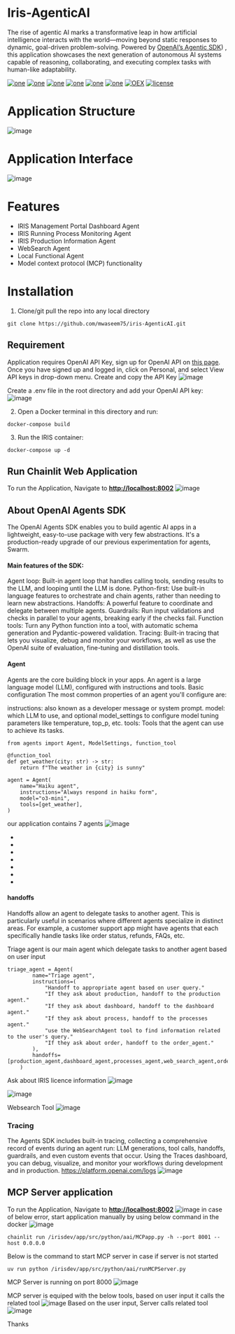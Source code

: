# Iris-AgenticAI
The rise of agentic AI marks a transformative leap in how artificial intelligence interacts with the world—moving beyond static responses to dynamic, goal-driven problem-solving. Powered by [OpenAI’s Agentic SDK](https://openai.github.io/openai-agents-python/)) , this application showcases the next generation of autonomous AI systems capable of reasoning, collaborating, and executing complex tasks with human-like adaptability.

[![one](https://img.shields.io/badge/Platform-InterSystems%20IRIS-blue)](https://www.intersystems.com/data-platform/) [![one](https://img.shields.io/badge/LLM-GPT-Purple)](https://openai.com/index/gpt-3-apps/) [![one](https://img.shields.io/badge/WebFramework-Chainlit-teal)](https://https://docs.chainlit.io/get-started/overview/) [![one](https://img.shields.io/badge/SDK-OpenAI%20Agentic%20SDK-Orange)](https://openai.github.io/openai-agents-python/) [![one](https://img.shields.io/badge/ORM-SQLAlchemy-teal)](https://www.sqlalchemy.org/)  [![one](https://img.shields.io/badge/OpenAI-ChatGPT-yellow)](https://openai.com/) [![OEX](https://img.shields.io/badge/Available%20on-Intersystems%20Open%20Exchange-00b2a9.svg)](https://github.com/mwaseem75/iris-RAG-Gen/blob/main/LICENSE) [![license](https://img.shields.io/badge/License-MIT-blue.svg)](https://github.com/mwaseem75/iris-RAG-Gen/blob/main/LICENSE)


# Application Structure
![image](https://github.com/user-attachments/assets/6525c638-4708-4eb8-9b83-6411d8592d6a)



# Application Interface
![image](https://github.com/user-attachments/assets/31b89b5c-5c81-4b7f-aa90-9997ae9092b8)

# Features
* IRIS Management Portal Dashboard Agent
* IRIS Running Process Monitoring Agent
* IRIS Production Information Agent
* WebSearch Agent
* Local Functional Agent
* Model context protocol (MCP) functionality

# Installation
1. Clone/git pull the repo into any local directory

```
git clone https://github.com/mwaseem75/iris-AgenticAI.git
```

## Requirement
Application requires OpenAI API Key, sign up for OpenAI API on [this page](https://platform.openai.com/account/api-keys). Once you have signed up and logged in, click on Personal, and select View API keys in drop-down menu. Create and copy the API Key
![image](https://github.com/mwaseem75/irisChatGPT/assets/18219467/7e7c7880-b9ac-4a60-9ec9-289dd2375a73)

Create a .env file in the root directory and add your OpenAI API key:
![image](https://github.com/user-attachments/assets/c610f65a-6a33-4fcb-a12f-7b4895728da3)

2. Open a Docker terminal in this directory and run:

```
docker-compose build
```

3. Run the IRIS container:

```
docker-compose up -d 
```


## Run Chainlit Web Application
To run the Application, Navigate to [**http://localhost:8002**](http://localhost:8002) 
![image](https://github.com/user-attachments/assets/71a7d091-b7d0-4650-b0a9-1439363bb47f)

## About OpenAI Agents SDK
The OpenAI Agents SDK enables you to build agentic AI apps in a lightweight, easy-to-use package with very few abstractions. It's a production-ready upgrade of our previous experimentation for agents, Swarm.

####  Main features of the SDK:
Agent loop: Built-in agent loop that handles calling tools, sending results to the LLM, and looping until the LLM is done.
Python-first: Use built-in language features to orchestrate and chain agents, rather than needing to learn new abstractions.
Handoffs: A powerful feature to coordinate and delegate between multiple agents.
Guardrails: Run input validations and checks in parallel to your agents, breaking early if the checks fail.
Function tools: Turn any Python function into a tool, with automatic schema generation and Pydantic-powered validation.
Tracing: Built-in tracing that lets you visualize, debug and monitor your workflows, as well as use the OpenAI suite of evaluation, fine-tuning and distillation tools.

#### Agent
Agents are the core building block in your apps. An agent is a large language model (LLM), configured with instructions and tools.
Basic configuration
The most common properties of an agent you'll configure are:

instructions: also known as a developer message or system prompt.
model: which LLM to use, and optional model_settings to configure model tuning parameters like temperature, top_p, etc.
tools: Tools that the agent can use to achieve its tasks.

```
from agents import Agent, ModelSettings, function_tool

@function_tool
def get_weather(city: str) -> str:
    return f"The weather in {city} is sunny"

agent = Agent(
    name="Haiku agent",
    instructions="Always respond in haiku form",
    model="o3-mini",
    tools=[get_weather],
)
```
our application contains 7 agents
![image](https://github.com/user-attachments/assets/7dae8064-0ba2-42be-bb09-561e9df755e7)

-
-
-
-
-
-
-

#### handoffs
Handoffs allow an agent to delegate tasks to another agent. This is particularly useful in scenarios where different agents specialize in distinct areas. For example, a customer support app might have agents that each specifically handle tasks like order status, refunds, FAQs, etc.

Triage agent is our main agent which delegate tasks to another agent based on user input
```
triage_agent = Agent(
        name="Triage agent",
        instructions=(
            "Handoff to appropriate agent based on user query."
            "If they ask about production, handoff to the production agent."
            "If they ask about dashboard, handoff to the dashboard agent."
            "If they ask about process, handoff to the processes agent." 
            "use the WebSearchAgent tool to find information related to the user's query."           
            "If they ask about order, handoff to the order_agent."            
        ),
        handoffs=[production_agent,dashboard_agent,processes_agent,web_search_agent,order_agent]
    )

```

Ask about IRIS licence information
![image](https://github.com/user-attachments/assets/8db9904b-ffb3-458e-b952-6c386e8d4c69)

![image](https://github.com/user-attachments/assets/a1f95ac7-7274-4ba0-a28f-bfe69b5abe65)

Websearch Tool
![image](https://github.com/user-attachments/assets/241f5270-6f7e-4556-89b2-1f51e2553353)

### Tracing
The Agents SDK includes built-in tracing, collecting a comprehensive record of events during an agent run: LLM generations, tool calls, handoffs, guardrails, and even custom events that occur. Using the Traces dashboard, you can debug, visualize, and monitor your workflows during development and in production.
https://platform.openai.com/logs
![image](https://github.com/user-attachments/assets/f5476f50-c748-4bfa-97e4-60c65a1d904e)


## MCP Server application
To run the Application, Navigate to [**http://localhost:8002**](http://localhost:8001) 
![image](https://github.com/user-attachments/assets/03d96d43-d42c-4ff2-a5b2-da3fc0b8f721)
in case of below error, start application manually by using below command in the docker 
![image](https://github.com/user-attachments/assets/9f833b26-d0bf-4f83-abb3-7b629a7e0e65)

```
chainlit run /irisdev/app/src/python/aai/MCPapp.py -h --port 8001 --host 0.0.0.0
```

Below is the command to start MCP server in case if server is not started
```
uv run python /irisdev/app/src/python/aai/runMCPServer.py
```
MCP Server is running on port 8000
![image](https://github.com/user-attachments/assets/359c623b-0aab-45e1-a78f-610d93b4131d)


MCP server is equiped with the below tools, based on user input it calls the related tool
![image](https://github.com/user-attachments/assets/7be957e3-0661-45b4-b351-562205f6c1b3)
Based on the user input, Server calls related tool
![image](https://github.com/user-attachments/assets/f2003c1f-5fbc-40ed-8ef7-160497a3aea2)

Thanks



